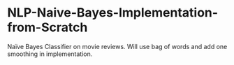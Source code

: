 # NLP-Naive-Bayes-Implementation-from-Scratch
Naïve Bayes Classifier on movie reviews. Will use bag of words and add one smoothing in implementation.
